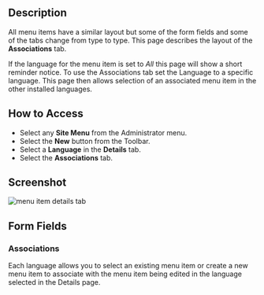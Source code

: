 <!-- Filename: Help6.x:Menu_Item_Associations / Display title: Menu Item Associations -->

## Description

All menu items have a similar layout but some of the form fields and
some of the tabs change from type to type. This page describes the
layout of the **Associations** tab. 

If the language for the menu item is set to *All* this page will show a 
short reminder notice. To use the Associations tab set the Language to a 
specific language. This page then allows selection of an associated menu
item in the other installed languages.

## How to Access

* Select any **Site Menu** from the Administrator menu.
* Select the **New** button from the Toolbar.
* Select a **Language** in the **Details** tab.
* Select the **Associations** tab.

## Screenshot

![menu item details tab](../../../en/images/menu-items-common/menu-item-associations.png)

## Form Fields

### Associations

Each language allows you to select an existing menu item or create a new menu
item to associate with the menu item being edited in the language selected
in the Details page.
